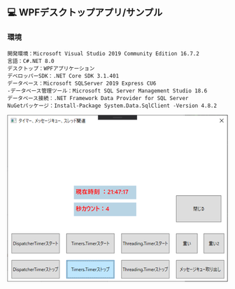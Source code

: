 ﻿## :computer: WPFデスクトップアプリ/サンプル  

### 環境

```
開発環境：Microsoft Visual Studio 2019 Community Edition 16.7.2  
言語：C#.NET 8.0  
デスクトップ：WPFアプリケーション
デベロッパーSDK：.NET Core SDK 3.1.401  
データベース：Microsoft SQLServer 2019 Express CU6  
-データベース管理ツール：Microsoft SQL Server Management Studio 18.6  
データベース接続：.NET Framework Data Provider for SQL Server  
NuGetパッケージ：Install-Package System.Data.SqlClient -Version 4.8.2  
```

![Img](ReadmeImg.png)  